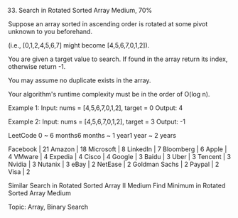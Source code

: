 33. Search in Rotated Sorted Array
Medium, 70%

Suppose an array sorted in ascending order is rotated at some pivot unknown to you beforehand.

(i.e., [0,1,2,4,5,6,7] might become [4,5,6,7,0,1,2]).

You are given a target value to search. If found in the array return its index, otherwise return -1.

You may assume no duplicate exists in the array.

Your algorithm's runtime complexity must be in the order of O(log n).

Example 1:
Input: nums = [4,5,6,7,0,1,2], target = 0
Output: 4

Example 2:
Input: nums = [4,5,6,7,0,1,2], target = 3
Output: -1

LeetCode
0 ~ 6 months6 months ~ 1 year1 year ~ 2 years

Facebook | 21 Amazon | 18 Microsoft | 8 LinkedIn | 7 Bloomberg | 6 Apple | 4 VMware | 4 Expedia | 4 Cisco | 4 Google | 3 Baidu | 3 Uber | 3 Tencent | 3 Nvidia | 3 Nutanix | 3 eBay | 2 NetEase | 2 Goldman Sachs | 2 Paypal | 2 Visa | 2

Similar
Search in Rotated Sorted Array II Medium
Find Minimum in Rotated Sorted Array Medium

Topic: Array, Binary Search
